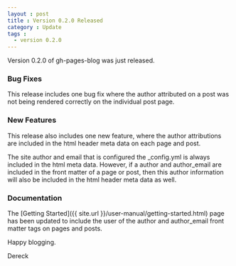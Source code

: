 ```yaml
---
layout : post
title : Version 0.2.0 Released
category : Update
tags :
  - version 0.2.0
---
```


Version 0.2.0 of gh-pages-blog was just released.

### Bug Fixes ###

This release includes one bug fix where the author attributed on a post was not being rendered correctly on the individual post page.

### New Features ###

This release also includes one new feature, where the author attributions are included in the html header meta data on each page and post.

The site author and email that is configured the \_config.yml is always included in the html meta data. However, if a author and author\_email are included in the front matter of a page or post, then this author information will also be included in the html header meta data as well.

### Documentation ###

The [Getting Started]({{ site.url }}/user-manual/getting-started.html) page has been updated to include the user of the author and author\_email front matter tags on pages and posts.

Happy blogging.

Dereck
